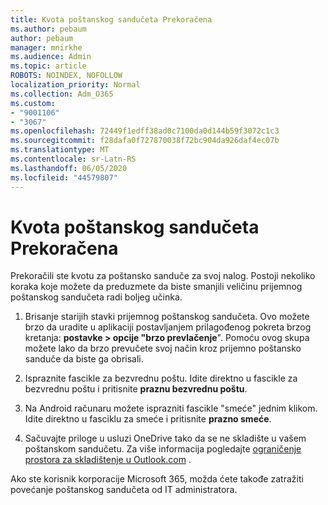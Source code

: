 ```yaml
---
title: Kvota poštanskog sandučeta Prekoračena
ms.author: pebaum
author: pebaum
manager: mnirkhe
ms.audience: Admin
ms.topic: article
ROBOTS: NOINDEX, NOFOLLOW
localization_priority: Normal
ms.collection: Adm_O365
ms.custom:
- "9001106"
- "3067"
ms.openlocfilehash: 72449f1edff38ad0c7100da0d144b59f3072c1c3
ms.sourcegitcommit: f28dafa0f727870038f72bc904da926daf4ec07b
ms.translationtype: MT
ms.contentlocale: sr-Latn-RS
ms.lasthandoff: 06/05/2020
ms.locfileid: "44579807"
---
```

# <a name="mailbox-quota-exceeded"></a>Kvota poštanskog sandučeta Prekoračena

Prekoračili ste kvotu za poštansko sanduče za svoj nalog. Postoji nekoliko koraka koje možete da preduzmete da biste smanjili veličinu prijemnog poštanskog sandučeta radi boljeg učinka.

1. Brisanje starijih stavki prijemnog poštanskog sandučeta. Ovo možete brzo da uradite u aplikaciji postavljanjem prilagođenog pokreta brzog kretanja: **postavke > opcije "brzo prevlačenje**". Pomoću ovog skupa možete lako da brzo prevučete svoj način kroz prijemno poštansko sanduče da biste ga obrisali.

2. Ispraznite fascikle za bezvrednu poštu. Idite direktno u fascikle za bezvrednu poštu i pritisnite **praznu bezvrednu poštu**.

3. Na Android računaru možete isprazniti fascikle "smeće" jednim klikom. Idite direktno u fasciklu za smeće i pritisnite **prazno smeće**. 

4. Sačuvajte priloge u usluzi OneDrive tako da se ne skladište u vašem poštanskom sandučetu. Za više informacija pogledajte [ograničenje prostora za skladištenje u Outlook.com](https://support.office.com/article/storage-limits-in-outlook-com-7ac99134-69e5-4619-ac0b-2d313bba5e9e) . 

Ako ste korisnik korporacije Microsoft 365, možda ćete takođe zatražiti povećanje poštanskog sandučeta od IT administratora.